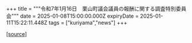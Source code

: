 +++
title = """令和7年1月16日　栗山町議会議員の報酬に関する調査特別委員会"""
date = 2025-01-08T15:00:00.000Z
expiryDate = 2025-01-11T15:22:11.448Z
tags = ["kuriyama","news"]
+++


[[source]](https://www.town.kuriyama.hokkaido.jp/site/gikai/29931.html)
